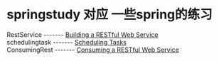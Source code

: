 # springstudy 对应 一些spring的练习
RestService     -------  [Building a RESTful Web Service](https://spring.io/guides/gs/rest-service/)  
schedulingtask ------- [Scheduling Tasks ](https://spring.io/guides/gs/scheduling-tasks/)  
ConsumingRest ------- [Consuming a RESTful Web Service ](https://spring.io/guides/gs/consuming-rest/)  